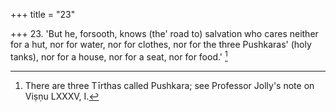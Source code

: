 +++
title = "23"

+++
23. 'But he, forsooth, knows (the' road to) salvation who cares neither for a hut, nor for water, nor for clothes, nor for the three Pushkaras' (holy tanks), nor for a house, nor for a seat, nor for food.' [^15] 


[^15]:  There are three Tīrthas called Pushkara; see Professor Jolly's note on Viṣṇu LXXXV, I.
